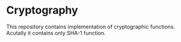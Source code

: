 # Cryptography

This repository contains implementation of cryptographic functions. Acutally it contains only SHA-1 function.
